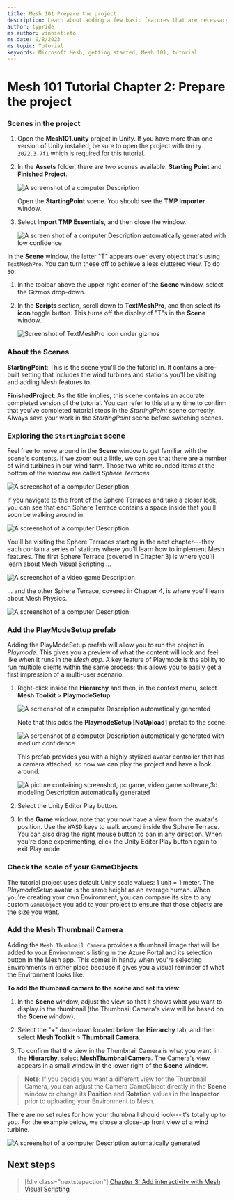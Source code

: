 ```yaml
---
title: Mesh 101 Prepare the project
description: Learn about adding a few basic features that are necessary for the Mesh 101 tutorial project.
author: typride
ms.author: vinnietieto
ms.date: 9/8/2023
ms.topic: Tutorial
keywords: Microsoft Mesh, getting started, Mesh 101, tutorial
---
```


# Mesh 101 Tutorial Chapter 2: Prepare the project

### Scenes in the project

1. Open the **Mesh101.unity** project in Unity. If you have more than
    one version of Unity installed, be sure to open the project with `Unity 2022.3.7f1` which is required for this tutorial.


2. In the **Assets** folder, there are two scenes available: **Starting Point** and **Finished Project**. 

    ![A screenshot of a computer Description ](../../../media/sample-mesh-101/image010.png)

    Open the **StartingPoint** scene. You should see the **TMP Importer** window.

3. Select **Import TMP Essentials**, and then close the window.

    ![A screen shot of a computer Description automatically generated with low confidence](../../../media/sample-mesh-101/image011.png)

In the **Scene** window, the letter "T" appears over every object that's using `TextMeshPro`. You can turn these off to achieve a less cluttered
view. To do so:

1. In the toolbar above the upper right corner of the **Scene** window,
    select the Gizmos drop-down.
2. In the **Scripts** section, scroll down to **TextMeshPro**, and then
    select its **icon** toggle button. This turns off the display of
    "T"s in the **Scene** window.

    ![Screenshot of TextMeshPro icon under gizmos](../../../media/sample-mesh-101/image012.png)

### About the Scenes

**StartingPoint**: This is the scene you'll do the tutorial in. It
contains a pre-built setting that includes the wind turbines and
stations you'll be visiting and adding Mesh features to.

**FinishedProject**: As the title implies, this scene contains an
accurate completed version of the tutorial. You can refer to this at any
time to confirm that you've completed tutorial steps in the
*StartingPoint* scene correctly. Always save your work in the
*StartingPoint* scene before switching scenes.

### Exploring the `StartingPoint` scene

Feel free to move around in the **Scene** window to get familiar with
the scene's contents. If we zoom out a little, we can see that there are
a number of wind turbines in our wind farm. Those two white rounded
items at the bottom of the window are called *Sphere Terraces*.

![A screenshot of a computer Description ](../../../media/sample-mesh-101/image013.jpg)

If you navigate to the front of the Sphere Terraces and take a closer
look, you can see that each Sphere Terrace contains a space inside that
you'll soon be walking around in.

![A screenshot of a computer Description ](../../../media/sample-mesh-101/013-sphere-terraces-v2.png)

You'll be visiting the Sphere Terraces starting in the next chapter---they each contain a series of stations where you'll learn how to implement Mesh features. The first Sphere Terrace (covered in Chapter 3) is where you'll learn about Mesh Visual Scripting ...

![A screenshot of a video game Description ](../../../media/sample-mesh-101/014-chapter3-sphere-terrace-v2.png)

... and the other Sphere Terrace, covered in Chapter 4, is where you'll
learn about Mesh Physics.

![A screenshot of a computer Description ](../../../media/sample-mesh-101/014-chapter-4-sphere-terrace-v2.png)

### Add the PlayModeSetup prefab

Adding the PlayModeSetup prefab will allow you to run the project in
*Playmode*. This gives you a preview of what the content will look and
feel like when it runs in the *Mesh app*. A key feature of Playmode is
the ability to run multiple clients within the same process; this allows
you to easily get a first impression of a multi-user scenario.

1. Right-click inside the **Hierarchy** and then, in the context menu, select **Mesh Toolkit** > **PlaymodeSetup**.


    ![A screenshot of a computer Description automatically generated](../../../media/sample-mesh-101/400-playmode-setup.png)

    Note that this adds the **PlaymodeSetup [NoUpload]** prefab to the
    scene.

    ![A screenshot of a computer Description automatically generated with medium confidence](../../../media/sample-mesh-101/453-playmodesetup-added.png)

    This prefab provides you with a highly stylized avatar controller that has a camera attached, so now we can play the project and have a look around.

    ![A picture containing screenshot, pc game, video game software,3d modeling Description automatically generated](../../../media/sample-mesh-101/016-playmode-v2.png)

2. Select the Unity Editor Play button.

3. In the **Game** window, note that you now have a view from the
    avatar's position. Use the <kbd>W</kbd><kbd>A</kbd><kbd>S</kbd><kbd>D</kbd> keys to walk around inside the
    Sphere Terrace. You can also drag the right mouse button to pan in
    any direction. When you're done experimenting, click the Unity
    Editor Play button again to exit Play mode.

### Check the scale of your GameObjects

The tutorial project uses default Unity scale values: 1 unit = 1 meter.
The *PlaymodeSetup* avatar is the same height as an average human. When
you're creating your own Environment, you can compare its size to any
custom `GameObject` you add to your project to ensure that those objects
are the size you want.

### Add the Mesh Thumbnail Camera

Adding the `Mesh Thumbnail Camera` provides a thumbnail image that will be
added to your Environment's listing in the Azure Portal and its
selection button in the Mesh app. This comes in handy when you're
selecting Environments in either place because it gives you a visual
reminder of what the Environment looks like.

**To add the thumbnail camera to the scene and set its view:**

1. In the **Scene** window, adjust the view so that it shows what you
    want to display in the thumbnail (the Thumbnail Camera's view will
    be based on the **Scene** window).

2. Select the "+" drop-down located below the **Hierarchy** tab, and
    then select **Mesh Toolkit** > **Thumbnail Camera**.

3. To confirm that the view in the Thumbnail Camera is what you want,
    in the **Hierarchy**, select **MeshThumbnailCamera**. The Camera's
    view appears in a small window in the lower right of the **Scene**
    window.

> **Note**: If you decide you want a different view for the Thumbnail
> Camera, you can adjust the Camera GameObject directly in the **Scene**
> window or change its **Position** and **Rotation** values in the
> **Inspector** prior to uploading your Environment to Mesh.

There are no set rules for how your thumbnail should look---it's totally
up to you. For the example below, we chose a close-up front view of a
wind turbine.

![A screenshot of a computer Description automatically generated](../../../media/sample-mesh-101/image020.jpg)

## Next steps

> [!div class="nextstepaction"]
> [Chapter 3: Add interactivity with Mesh Visual Scripting](mesh-101-03-visual-scripting.md)
